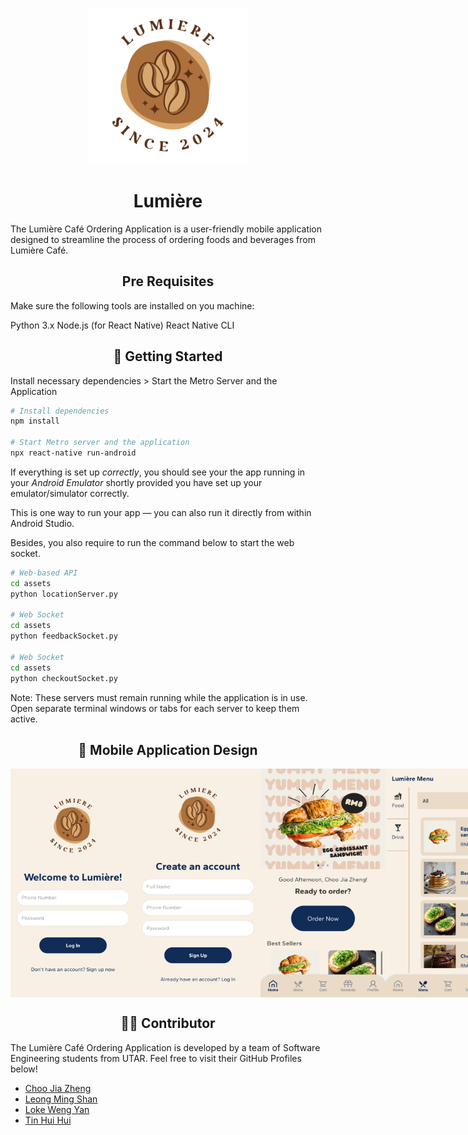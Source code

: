 <p align="center">
  <a href="" rel="noopener">
 <img src="./img/lumiere_logo.png" alt="Lumiere" width="250" height="auto"></a>
</p>
<h1 align="center">Lumière</h1>

<p>The Lumière Café Ordering Application is a user-friendly mobile application designed to streamline the process of ordering foods and beverages from Lumière Café.</p>

<h2 align="center">Pre Requisites</h2>

Make sure the following tools are installed on you machine:

Python 3.x
Node.js (for React Native)
React Native CLI

<h2 align="center">🚀 Getting Started</h2>

Install necessary dependencies > Start the Metro Server and the Application

```bash
# Install dependencies
npm install

# Start Metro server and the application
npx react-native run-android
```

If everything is set up _correctly_, you should see your the app running in your _Android Emulator_ shortly provided you have set up your emulator/simulator correctly.

This is one way to run your app — you can also run it directly from within Android Studio.

Besides, you also require to run the command below to start the web socket. 

```bash
# Web-based API
cd assets
python locationServer.py

# Web Socket
cd assets
python feedbackSocket.py

# Web Socket
cd assets
python checkoutSocket.py
```

Note: These servers must remain running while the application is in use. Open separate terminal windows or tabs for each server to keep them active.

<h2 align="center">📱 Mobile Application Design</h2>
<div style="display:flex;">
  <img src="./img/ss1.png" width="200" >
  <img src="./img/ss2.png" width="200" >
  <img src="./img/ss3.png" width="200" >
  <img src="./img/ss4.png" width="200" >
  <img src="./img/ss5.png" width="200" >
  <img src="./img/ss6.png" width="200" >
  <img src="./img/ss8.png" width="200" >
  <img src="./img/ss7.png" width="200" >
</div>

<h2 align="center">👨‍💻 Contributor</h2>

<p>The Lumière Café Ordering Application is developed by a team of Software Engineering students from UTAR. Feel free to visit their GitHub Profiles below!
<ul>
   <li><a href="https://github.com/Zoriannn">Choo Jia Zheng</a></li>
   <li><a href="https://github.com/linnlms">Leong Ming Shan</a></li>
   <li><a href="https://github.com/cathyloke">Loke Weng Yan</a></li>
   <li><a href="https://github.com/joelytin">Tin Hui Hui</a></li>
</ul>


